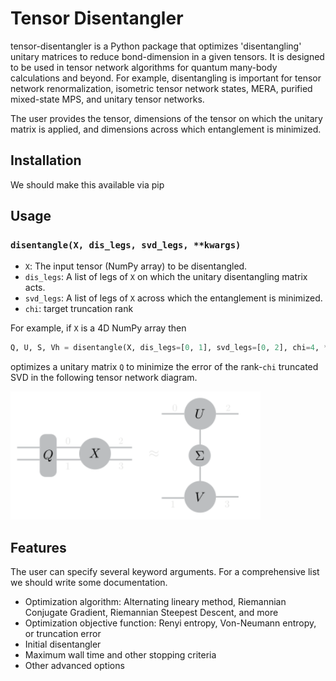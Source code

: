 # Tensor Disentangler

tensor-disentangler is a Python package that optimizes 'disentangling' unitary matrices to reduce bond-dimension in a given tensors. It is designed to be used in tensor network algorithms for quantum many-body calculations and beyond. For example, disentangling is important for tensor network renormalization, isometric tensor network states, MERA, purified mixed-state MPS, and unitary tensor networks. 

The user provides the tensor, dimensions of the tensor on which the unitary matrix is applied, and dimensions across which entanglement is minimized. 

## Installation 

We should make this available via pip

## Usage

### `disentangle(X, dis_legs, svd_legs, **kwargs)`

- `X`: The input tensor (NumPy array) to be disentangled.
- `dis_legs`: A list of legs of `X` on which the unitary disentangling matrix acts.
- `svd_legs`: A list of legs of `X` across which the entanglement is minimized.
- `chi`: target truncation rank

For example, if `X` is a 4D NumPy array then

```python
Q, U, S, Vh = disentangle(X, dis_legs=[0, 1], svd_legs=[0, 2], chi=4, **kwargs)
```
optimizes a unitary matrix `Q` to minimize the error of the rank-`chi` truncated SVD in the following tensor network diagram. 

<img src="images/dis_4ten.svg" alt="Disentangling Diagram" width="400"/>

## Features

The user can specify several keyword arguments. For a comprehensive list we should write some documentation. 
- Optimization algorithm: Alternating lineary method, Riemannian Conjugate Gradient, Riemannian Steepest Descent, and more
- Optimization objective function: Renyi entropy, Von-Neumann entropy, or truncation error
- Initial disentangler
- Maximum wall time and other stopping criteria
- Other advanced options
